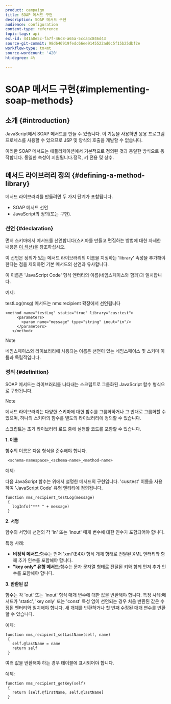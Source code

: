 ```yaml
---
product: campaign
title: SOAP 메서드 구현
description: SOAP 메서드 구현
audience: configuration
content-type: reference
topic-tags: api
exl-id: 441a0e5c-fa7f-46c8-a65a-5cca4c846d43
source-git-commit: 98d646919fedc66ee9145522ad0c5f15b25dbf2e
workflow-type: tm+mt
source-wordcount: '420'
ht-degree: 4%

---
```


# SOAP 메서드 구현{#implementing-soap-methods}

## 소개 {#introduction}

JavaScript에서 SOAP 메서드를 만들 수 있습니다. 이 기능을 사용하면 응용 프로그램 프로세스를 사용할 수 있으므로 JSP 및 양식의 호출을 개발할 수 없습니다.

이러한 SOAP 메서드는 애플리케이션에서 기본적으로 정의된 것과 동일한 방식으로 동작합니다. 동일한 속성이 지원됩니다.정적, 키 전용 및 상수.

## 메서드 라이브러리 정의 {#defining-a-method-library}

메서드 라이브러리를 만들려면 두 가지 단계가 포함됩니다.

* SOAP 메서드 선언
* JavaScript의 정의(또는 구현).

### 선언 {#declaration}

먼저 스키마에서 메서드를 선언합니다(스키마를 만들고 편집하는 방법에 대한 자세한 내용은 [이 섹션](../../configuration/using/about-schema-edition.md))을 참조하십시오.

이 선언은 정의가 있는 메서드 라이브러리의 이름을 지정하는 &#39;library&#39; 속성을 추가해야 한다는 점을 제외하면 기본 메서드의 선언과 유사합니다.

이 이름은 &#39;JavaScript Code&#39; 형식 엔터티의 이름(네임스페이스와 함께)과 일치합니다.

예제:

testLog(msg) 메서드는 nms:recipient 확장에서 선언됩니다

```
<method name="testLog" static="true" library="cus:test">
     <parameters>
       <param name="message" type="string" inout="in"/>
     </parameters>
   </method>
```

>[!NOTE]
>
>네임스페이스와 라이브러리에 사용되는 이름은 선언이 있는 네임스페이스 및 스키마 이름과 독립적입니다.

### 정의 {#definition}

SOAP 메서드는 라이브러리를 나타내는 스크립트로 그룹화된 JavaScript 함수 형식으로 구현됩니다.

>[!NOTE]
>
>메서드 라이브러리는 다양한 스키마에 대한 함수를 그룹화하거나 그 반대로 그룹화할 수 있으며, 하나의 스키마의 함수를 별도의 라이브러리에 정의할 수 있습니다.

스크립트는 초기 라이브러리 로드 중에 실행할 코드를 포함할 수 있습니다.

**1. 이름**

함수의 이름은 다음 형식을 준수해야 합니다.

```
 <schema-namespace>_<schema-name>_<method-name>
```

예제:

다음 JavaScript 함수는 위에서 설명한 메서드의 구현입니다. &#39;cus:test&#39; 이름을 사용하여 &#39;JavaScript Code&#39; 유형 엔티티에 정의됩니다.

```
function nms_recipient_testLog(message)
 {
   logInfo("*** " + message)
 }
```

**2. 서명**

함수의 서명에 선언의 각 &#39;in&#39; 또는 &#39;inout&#39; 매개 변수에 대한 인수가 포함되어야 합니다.

특정 사례:

* **비정적 메서드**:함수는 먼저 &#39;xml&#39;(E4X) 형식 개체 형태로 전달된 XML 엔터티와 함께 추가 인수를 포함해야 합니다.
* **&quot;key only&quot; 유형 메서드**:함수는 문자 문자열 형태로 전달된 키와 함께 먼저 추가 인수를 포함해야 합니다.

**3. 반환된 값**

함수는 각 &#39;out&#39; 또는 &#39;inout&#39; 형식 매개 변수에 대한 값을 반환해야 합니다. 특정 사례:메서드가 &#39;static&#39;, &#39;key only&#39; 또는 &#39;const&#39; 특성 없이 선언되는 경우 처음 반환된 값은 수정된 엔터티와 일치해야 합니다. 새 개체를 반환하거나 첫 번째 수정된 매개 변수를 반환할 수 있습니다.

예제:

```
function nms_recipient_setLastName(self, name)
 {
   self.@lastName = name
   return self
 }
```

여러 값을 반환해야 하는 경우 테이블에 표시되어야 합니다.

예제:

```
function nms_recipient_getKey(self)
 {
   return [self.@firstName, self.@lastName]
 }
```
